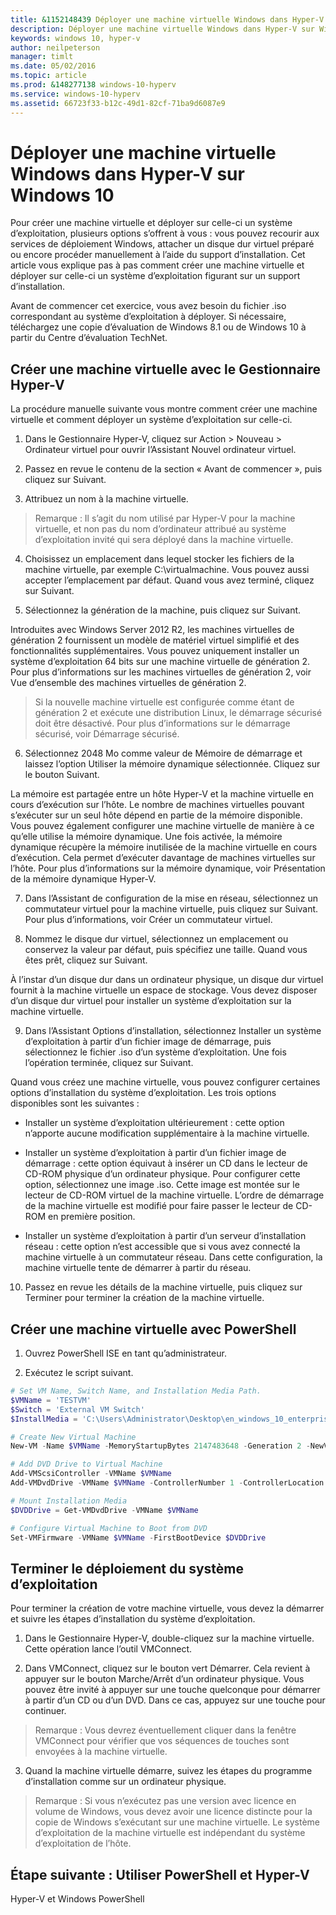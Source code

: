 ```yaml
---
title: &1152148439 Déployer une machine virtuelle Windows dans Hyper-V sur Windows 10
description: Déployer une machine virtuelle Windows dans Hyper-V sur Windows 10
keywords: windows 10, hyper-v
author: neilpeterson
manager: timlt
ms.date: 05/02/2016
ms.topic: article
ms.prod: &148277138 windows-10-hyperv
ms.service: windows-10-hyperv
ms.assetid: 66723f33-b12c-49d1-82cf-71ba9d6087e9
---
```


# Déployer une machine virtuelle Windows dans Hyper-V sur Windows 10

Pour créer une machine virtuelle et déployer sur celle-ci un système d’exploitation, plusieurs options s’offrent à vous : vous pouvez recourir aux services de déploiement Windows, attacher un disque dur virtuel préparé ou encore procéder manuellement à l’aide du support d’installation. Cet article vous explique pas à pas comment créer une machine virtuelle et déployer sur celle-ci un système d’exploitation figurant sur un support d’installation.

Avant de commencer cet exercice, vous avez besoin du fichier .iso correspondant au système d’exploitation à déployer. Si nécessaire, téléchargez une copie d’évaluation de Windows 8.1 ou de Windows 10 à partir du <g id="2CapsExtId1" ctype="x-link"><g id="2CapsExtId2" ctype="x-linkText">Centre d’évaluation TechNet</g><g id="2CapsExtId3" ctype="x-title"></g></g>.

## Créer une machine virtuelle avec le Gestionnaire Hyper-V

La procédure manuelle suivante vous montre comment créer une machine virtuelle et comment déployer un système d’exploitation sur celle-ci.

1. Dans le Gestionnaire Hyper-V, cliquez sur <g id="2" ctype="x-strong">Action</g> > <g id="4" ctype="x-strong">Nouveau</g> > <g id="6" ctype="x-strong">Ordinateur virtuel</g> pour ouvrir l’Assistant Nouvel ordinateur virtuel.

2. Passez en revue le contenu de la section « Avant de commencer », puis cliquez sur <g id="2" ctype="x-strong">Suivant</g>.

3. Attribuez un nom à la machine virtuelle.
> <g id="1" ctype="x-strong">Remarque :</g> Il s’agit du nom utilisé par Hyper-V pour la machine virtuelle, et non pas du nom d’ordinateur attribué au système d’exploitation invité qui sera déployé dans la machine virtuelle.

4. Choisissez un emplacement dans lequel stocker les fichiers de la machine virtuelle, par exemple <g id="2" ctype="x-strong">C:\virtualmachine</g>. Vous pouvez aussi accepter l’emplacement par défaut. Quand vous avez terminé, cliquez sur <g id="2" ctype="x-strong">Suivant</g>.

  <g id="1" ctype="x-linkText"></g>

5. Sélectionnez la génération de la machine, puis cliquez sur <g id="2" ctype="x-strong">Suivant</g>.

  Introduites avec Windows Server 2012 R2, les machines virtuelles de génération 2 fournissent un modèle de matériel virtuel simplifié et des fonctionnalités supplémentaires. Vous pouvez uniquement installer un système d’exploitation 64 bits sur une machine virtuelle de génération 2. Pour plus d’informations sur les machines virtuelles de génération 2, voir <g id="2CapsExtId1" ctype="x-link"><g id="2CapsExtId2" ctype="x-linkText">Vue d’ensemble des machines virtuelles de génération 2</g><g id="2CapsExtId3" ctype="x-title"></g></g>.

> Si la nouvelle machine virtuelle est configurée comme étant de génération 2 et exécute une distribution Linux, le démarrage sécurisé doit être désactivé. Pour plus d’informations sur le démarrage sécurisé, voir <g id="2CapsExtId1" ctype="x-link"><g id="2CapsExtId2" ctype="x-linkText">Démarrage sécurisé</g><g id="2CapsExtId3" ctype="x-title"></g></g>.

6. Sélectionnez <g id="2" ctype="x-strong">2048</g> Mo comme valeur de <g id="4" ctype="x-strong">Mémoire de démarrage</g> et laissez l’option <g id="6" ctype="x-strong">Utiliser la mémoire dynamique</g> sélectionnée. Cliquez sur le bouton <g id="2" ctype="x-strong">Suivant</g>.

  La mémoire est partagée entre un hôte Hyper-V et la machine virtuelle en cours d’exécution sur l’hôte. Le nombre de machines virtuelles pouvant s’exécuter sur un seul hôte dépend en partie de la mémoire disponible. Vous pouvez également configurer une machine virtuelle de manière à ce qu’elle utilise la mémoire dynamique. Une fois activée, la mémoire dynamique récupère la mémoire inutilisée de la machine virtuelle en cours d’exécution. Cela permet d’exécuter davantage de machines virtuelles sur l’hôte. Pour plus d’informations sur la mémoire dynamique, voir <g id="2CapsExtId1" ctype="x-link"><g id="2CapsExtId2" ctype="x-linkText">Présentation de la mémoire dynamique Hyper-V</g><g id="2CapsExtId3" ctype="x-title"></g></g>.

7. Dans l’Assistant de configuration de la mise en réseau, sélectionnez un commutateur virtuel pour la machine virtuelle, puis cliquez sur <g id="2" ctype="x-strong">Suivant</g>. Pour plus d’informations, voir <g id="2CapsExtId1" ctype="x-link"><g id="2CapsExtId2" ctype="x-linkText">Créer un commutateur virtuel</g><g id="2CapsExtId3" ctype="x-title"></g></g>.

8. Nommez le disque dur virtuel, sélectionnez un emplacement ou conservez la valeur par défaut, puis spécifiez une taille. Quand vous êtes prêt, cliquez sur <g id="2" ctype="x-strong">Suivant</g>.

  À l’instar d’un disque dur dans un ordinateur physique, un disque dur virtuel fournit à la machine virtuelle un espace de stockage. Vous devez disposer d’un disque dur virtuel pour installer un système d’exploitation sur la machine virtuelle.

  <g id="1" ctype="x-linkText"></g>

9. Dans l’Assistant Options d’installation, sélectionnez <g id="2" ctype="x-strong">Installer un système d’exploitation à partir d’un fichier image de démarrage</g>, puis sélectionnez le fichier .iso d’un système d’exploitation. Une fois l’opération terminée, cliquez sur <g id="2" ctype="x-strong">Suivant</g>.

  Quand vous créez une machine virtuelle, vous pouvez configurer certaines options d’installation du système d’exploitation. Les trois options disponibles sont les suivantes :

  - <g id="1" ctype="x-strong">Installer un système d’exploitation ultérieurement</g> : cette option n’apporte aucune modification supplémentaire à la machine virtuelle.

  - <g id="1" ctype="x-strong">Installer un système d’exploitation à partir d’un fichier image de démarrage</g> : cette option équivaut à insérer un CD dans le lecteur de CD-ROM physique d’un ordinateur physique. Pour configurer cette option, sélectionnez une image .iso. Cette image est montée sur le lecteur de CD-ROM virtuel de la machine virtuelle. L’ordre de démarrage de la machine virtuelle est modifié pour faire passer le lecteur de CD-ROM en première position.

  - <g id="1" ctype="x-strong">Installer un système d’exploitation à partir d’un serveur d’installation réseau</g> : cette option n’est accessible que si vous avez connecté la machine virtuelle à un commutateur réseau. Dans cette configuration, la machine virtuelle tente de démarrer à partir du réseau.

10. Passez en revue les détails de la machine virtuelle, puis cliquez sur <g id="2" ctype="x-strong">Terminer</g> pour terminer la création de la machine virtuelle.

## Créer une machine virtuelle avec PowerShell

1. Ouvrez PowerShell ISE en tant qu’administrateur.

2. Exécutez le script suivant.

  ```powershell
  # Set VM Name, Switch Name, and Installation Media Path.
  $VMName = 'TESTVM'
  $Switch = 'External VM Switch'
  $InstallMedia = 'C:\Users\Administrator\Desktop\en_windows_10_enterprise_x64_dvd_6851151.iso'

  # Create New Virtual Machine
  New-VM -Name $VMName -MemoryStartupBytes 2147483648 -Generation 2 -NewVHDPath "D:\Virtual Machines\$VMName\$VMName.vhdx" -NewVHDSizeBytes 53687091200 -Path "D:\Virtual Machines\$VMName" -SwitchName $Switch

  # Add DVD Drive to Virtual Machine
  Add-VMScsiController -VMName $VMName
  Add-VMDvdDrive -VMName $VMName -ControllerNumber 1 -ControllerLocation 0 -Path $InstallMedia

  # Mount Installation Media
  $DVDDrive = Get-VMDvdDrive -VMName $VMName

  # Configure Virtual Machine to Boot from DVD
  Set-VMFirmware -VMName $VMName -FirstBootDevice $DVDDrive
  ```

## Terminer le déploiement du système d’exploitation

Pour terminer la création de votre machine virtuelle, vous devez la démarrer et suivre les étapes d’installation du système d’exploitation.

1. Dans le Gestionnaire Hyper-V, double-cliquez sur la machine virtuelle. Cette opération lance l’outil VMConnect.

2. Dans VMConnect, cliquez sur le bouton vert Démarrer. Cela revient à appuyer sur le bouton Marche/Arrêt d’un ordinateur physique. Vous pouvez être invité à appuyer sur une touche quelconque pour démarrer à partir d’un CD ou d’un DVD. Dans ce cas, appuyez sur une touche pour continuer.
> <g id="1" ctype="x-strong">Remarque :</g> Vous devrez éventuellement cliquer dans la fenêtre VMConnect pour vérifier que vos séquences de touches sont envoyées à la machine virtuelle.

3. Quand la machine virtuelle démarre, suivez les étapes du programme d’installation comme sur un ordinateur physique.

  <g id="1" ctype="x-linkText"></g>

> <g id="1" ctype="x-strong">Remarque :</g> Si vous n’exécutez pas une version avec licence en volume de Windows, vous devez avoir une licence distincte pour la copie de Windows s’exécutant sur une machine virtuelle. Le système d’exploitation de la machine virtuelle est indépendant du système d’exploitation de l’hôte.

## Étape suivante : Utiliser PowerShell et Hyper-V

<g id="1CapsExtId1" ctype="x-link"><g id="1CapsExtId2" ctype="x-linkText">Hyper-V et Windows PowerShell</g><g id="1CapsExtId3" ctype="x-title"></g></g>





<!--HONumber=May16_HO2-->


